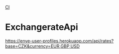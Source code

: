 [CI](https://github.com/mohamilr/ExchangerateApi/workflows/CI/badge.svg)
# ExchangerateApi

https://enye-user-profiles.herokuapp.com/api/rates?base=CZK&currency=EUR,GBP,USD
